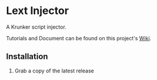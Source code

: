 # Lext Injector

A Krunker script injector.

Tutorials and Document can be found on this project's [Wiki](wiki).

## Installation

1. Grab a copy of the latest release
